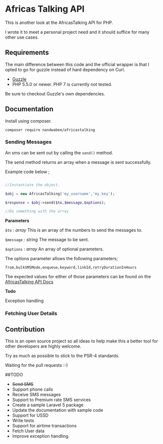 # Africas Talking API

This is another look at the AfricasTalking API for PHP.

I wrote it to meet a personal project need and it should suffice for many other use cases.

## Requirements
The main difference between this code and the official wrapper is that I opted to go for guzzle instead of hard dependency on Curl.

- [Guzzle](http://guzzle.readthedocs.org/en/5.3/overview.html)
- PHP 5.5.0 or newer. PHP 7 is currently not tested.

Be sure to checkout Guzzle's own dependencies.

## Documentation
Install using composer.

`composer require nandwabee/africastalking`

### Sending Messages
An sms can be sent out by calling the `send()` method.

The send method returns an array when a message is sent successfully.

Example code below ;


```php

//Instantiate the object.

$obj = new AfricasTalking('my_username','my_key');

$response = $obj->send($to,$message,$options);

//Do something with the array

```

**Parameters**

`$to` : *array* This is an array of the numbers to send the messages to.

`$message` : *string* The message to be sent.

`$options` : *array* An array of optional parameters. 

The options parameter allows the following parameters; 

`from,bulkSMSMode,enqueue,keyword,linkId,retryDurationInHours`

The expected values for either of those parameters can be found on the [AfricasTalking API Docs](http://docs.africastalking.com/sms/sending/url#documentation)

**Todo**

Exception handling


### Fetching User Details

## Contribution
This is an open source project so all ideas to help make this a better tool for other developers are highly welcome.

Try as much as possible to stick to the PSR-4 standards.

Waiting for the pull requests :-)

##TODO
- <s>Send SMS</s>
- Support phone calls
- Receive SMS messages
- Support to Premium rate SMS services
- Create a sample Laravel 5 package
- Update the documentation with sample code
- Support for USSD
- Write tests
- Support for airtime transactions
- Fetch User data
- Improve exception handling.